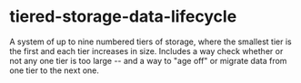 # tiered-storage-data-lifecycle
A system of up to nine numbered tiers of storage, where the smallest tier is the first and each tier increases in size.  Includes a way check whether or not any one tier is too large -- and a way to "age off" or migrate data from one tier to the next one.
